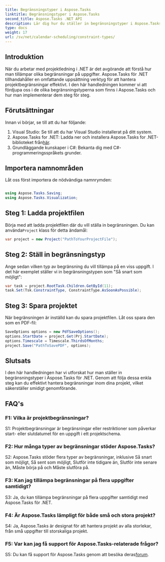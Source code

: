 ```yaml
---
title: Begränsningstyper i Aspose.Tasks
linktitle: Begränsningstyper i Aspose.Tasks
second_title: Aspose.Tasks .NET API
description: Lär dig hur du ställer in begränsningstyper i Aspose.Tasks för .NET för att effektivt hantera projektscheman.
type: docs
weight: 17
url: /sv/net/calendar-scheduling/constraint-types/
---
```

## Introduktion

När du arbetar med projektledning i .NET är det avgörande att förstå hur man tillämpar olika begränsningar på uppgifter. Aspose.Tasks för .NET tillhandahåller en omfattande uppsättning verktyg för att hantera projektbegränsningar effektivt. I den här handledningen kommer vi att fördjupa oss i de olika begränsningstyperna som finns i Aspose.Tasks och hur man implementerar dem steg för steg.

## Förutsättningar

Innan vi börjar, se till att du har följande:

1. Visual Studio: Se till att du har Visual Studio installerat på ditt system.
2.  Aspose.Tasks for .NET: Ladda ner och installera Aspose.Tasks for .NET-biblioteket från[här](https://releases.aspose.com/tasks/net/).
3. Grundläggande kunskaper i C#: Bekanta dig med C#-programmeringsspråkets grunder.

## Importera namnområden

Låt oss först importera de nödvändiga namnrymden:

```csharp

using Aspose.Tasks.Saving;
using Aspose.Tasks.Visualization;

```

## Steg 1: Ladda projektfilen

 Börja med att ladda projektfilen där du vill ställa in begränsningen. Du kan använda`Project` klass för detta ändamål:

```csharp
var project = new Project("PathToYourProjectFile");
```

## Steg 2: Ställ in begränsningstyp

Ange sedan vilken typ av begränsning du vill tillämpa på en viss uppgift. I det här exemplet ställer vi in begränsningstypen som "Så snart som möjligt":

```csharp
var task = project.RootTask.Children.GetById(11);
task.Set(Tsk.ConstraintType, ConstraintType.AsSoonAsPossible);
```

## Steg 3: Spara projektet

När begränsningen är inställd kan du spara projektfilen. Låt oss spara den som en PDF-fil:

```csharp
SaveOptions options = new PdfSaveOptions();
options.StartDate = project.Get(Prj.StartDate);
options.Timescale = Timescale.ThirdsOfMonths;
project.Save("PathToSavePDF", options);
```

## Slutsats

I den här handledningen har vi utforskat hur man ställer in begränsningstyper i Aspose.Tasks för .NET. Genom att följa dessa enkla steg kan du effektivt hantera begränsningar inom dina projekt, vilket säkerställer smidigt genomförande.

## FAQ's

### F1: Vilka är projektbegränsningar?

S1: Projektbegränsningar är begränsningar eller restriktioner som påverkar start- eller slutdatumet för en uppgift i ett projektschema.

### F2: Hur många typer av begränsningar stöder Aspose.Tasks?

S2: Aspose.Tasks stöder flera typer av begränsningar, inklusive Så snart som möjligt, Så sent som möjligt, Slutför inte tidigare än, Slutför inte senare än, Måste börja på och Måste slutföra på.

### F3: Kan jag tillämpa begränsningar på flera uppgifter samtidigt?

S3: Ja, du kan tillämpa begränsningar på flera uppgifter samtidigt med Aspose.Tasks för .NET.

### F4: Är Aspose.Tasks lämpligt för både små och stora projekt?

S4: Ja, Aspose.Tasks är designat för att hantera projekt av alla storlekar, från små uppgifter till storskaliga projekt.

### F5: Var kan jag få support för Aspose.Tasks-relaterade frågor?

 S5: Du kan få support för Aspose.Tasks genom att besöka deras[forum](https://forum.aspose.com/c/tasks/15).